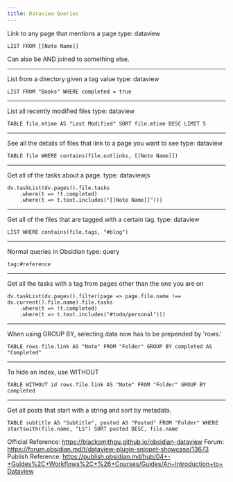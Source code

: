 ```yaml
---
title: Dataview Queries
---
```

Link to any page that mentions a page
type: dataview
```
LIST FROM [[Note Name]]
```
Can also be AND joined to something else.

---

List from a directory given a tag value
type: dataview
```
LIST FROM "Books" WHERE completed = true
```
---

List all recently modified files
type: dataview
```
TABLE file.mtime AS "Last Modified" SORT file.mtime DESC LIMIT 5
```
---

See all the details of files that link to a page you want to see
type: dataview
```
TABLE file WHERE contains(file.outlinks, [[Note Name]])
```
---

Get all of the tasks about a page.
type: dataviewjs
```
dv.taskList(dv.pages().file.tasks
	.where(t => !t.completed)
	.where(t => t.text.includes("[[Note Name]]")))
```
---

Get all of the files that are tagged with a certain tag.
type: dataview
```
LIST WHERE contains(file.tags, "#blog")
```
---

Normal queries in Obsidian
type: query
```
tag:#reference
```
---

Get all the tasks with a tag from pages other than the one you are on
```
dv.taskList(dv.pages().filter(page => page.file.name !== dv.current().file.name).file.tasks
	.where(t => !t.completed)
	.where(t => t.text.includes("#todo/personal")))
```

---
When using GROUP BY, selecting data now has to be prepended by 'rows.'
```
TABLE rows.file.link AS "Note" FROM "Folder" GROUP BY completed AS "Completed"
```

---
To hide an index, use WITHOUT
```
TABLE WITHOUT id rows.file.link AS "Note" FROM "Folder" GROUP BY completed
```

---
Get all posts that start with a string and sort by metadata.
```
TABLE subtitle AS "Subtitle", posted AS "Posted" FROM "Folder" WHERE startswith(file.name, "LS") SORT posted DESC, file.name
```

Official Reference: https://blacksmithgu.github.io/obsidian-dataview
Forum: https://forum.obsidian.md/t/dataview-plugin-snippet-showcase/13673
Publish Reference: https://publish.obsidian.md/hub/04+-+Guides%2C+Workflows%2C+%26+Courses/Guides/An+Introduction+to+Dataview